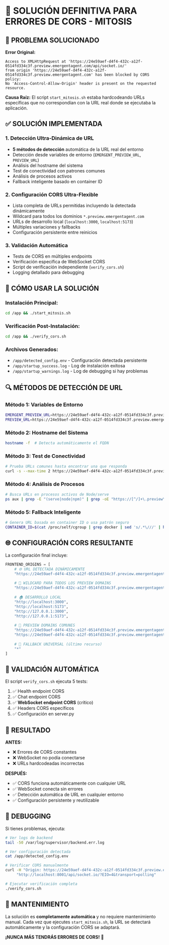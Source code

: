 # 🔧 SOLUCIÓN DEFINITIVA PARA ERRORES DE CORS - MITOSIS

## 🎯 PROBLEMA SOLUCIONADO

**Error Original:**
```
Access to XMLHttpRequest at 'https://24e59aef-d4f4-432c-a12f-0514fd334c3f.preview.emergentagent.com/api/socket.io/' 
from origin 'https://24e59aef-d4f4-432c-a12f-0514fd334c3f.preview.emergentagent.com' has been blocked by CORS policy: 
No 'Access-Control-Allow-Origin' header is present on the requested resource.
```

**Causa Raíz:** El script `start_mitosis.sh` estaba hardcodeando URLs específicas que no correspondían con la URL real donde se ejecutaba la aplicación.

## ✅ SOLUCIÓN IMPLEMENTADA

### 1. **Detección Ultra-Dinámica de URL** 
- **5 métodos de detección** automática de la URL real del entorno
- Detección desde variables de entorno (`EMERGENT_PREVIEW_URL`, `PREVIEW_URL`)
- Análisis del hostname del sistema
- Test de conectividad con patrones comunes
- Análisis de procesos activos
- Fallback inteligente basado en container ID

### 2. **Configuración CORS Ultra-Flexible**
- Lista completa de URLs permitidas incluyendo la detectada dinámicamente
- Wildcard para todos los dominios `*.preview.emergentagent.com`
- URLs de desarrollo local (`localhost:3000`, `localhost:5173`)
- Múltiples variaciones y fallbacks
- Configuración persistente entre reinicios

### 3. **Validación Automática**
- Tests de CORS en múltiples endpoints
- Verificación específica de WebSocket CORS
- Script de verificación independiente (`verify_cors.sh`)
- Logging detallado para debugging

## 🚀 CÓMO USAR LA SOLUCIÓN

### Instalación Principal:
```bash
cd /app && ./start_mitosis.sh
```

### Verificación Post-Instalación:
```bash
cd /app && ./verify_cors.sh
```

### Archivos Generados:
- `/app/detected_config.env` - Configuración detectada persistente
- `/app/startup_success.log` - Log de instalación exitosa
- `/app/startup_warnings.log` - Log de debugging si hay problemas

## 🔍 MÉTODOS DE DETECCIÓN DE URL

### Método 1: Variables de Entorno
```bash
EMERGENT_PREVIEW_URL=https://24e59aef-d4f4-432c-a12f-0514fd334c3f.preview.emergentagent.com
PREVIEW_URL=https://24e59aef-d4f4-432c-a12f-0514fd334c3f.preview.emergentagent.com
```

### Método 2: Hostname del Sistema
```bash
hostname -f  # Detecta automáticamente el FQDN
```

### Método 3: Test de Conectividad
```bash
# Prueba URLs comunes hasta encontrar una que responda
curl -s --max-time 2 https://24e59aef-d4f4-432c-a12f-0514fd334c3f.preview.emergentagent.com
```

### Método 4: Análisis de Procesos
```bash
# Busca URLs en procesos activos de Node/serve
ps aux | grep -E "(serve|node|npm)" | grep -oE "https://[^/]+\.preview\.emergentagent\.com"
```

### Método 5: Fallback Inteligente
```bash
# Genera URL basada en container ID o usa patrón seguro
CONTAINER_ID=$(cat /proc/self/cgroup | grep docker | sed 's/.*\///' | head -c 12)
```

## 🌐 CONFIGURACIÓN CORS RESULTANTE

La configuración final incluye:

```python
FRONTEND_ORIGINS = [
    # 🌐 URL DETECTADA DINÁMICAMENTE
    "https://24e59aef-d4f4-432c-a12f-0514fd334c3f.preview.emergentagent.com",
    
    # 🔧 WILDCARD PARA TODOS LOS PREVIEW DOMAINS  
    "https://24e59aef-d4f4-432c-a12f-0514fd334c3f.preview.emergentagent.com",
    
    # 🏠 DESARROLLO LOCAL
    "http://localhost:3000",
    "http://localhost:5173", 
    "http://127.0.0.1:3000",
    "http://127.0.0.1:5173",
    
    # 📱 PREVIEW DOMAINS COMUNES
    "https://24e59aef-d4f4-432c-a12f-0514fd334c3f.preview.emergentagent.com",
    "https://24e59aef-d4f4-432c-a12f-0514fd334c3f.preview.emergentagent.com",
    
    # 🌟 FALLBACK UNIVERSAL (último recurso)
    "*"
]
```

## 🧪 VALIDACIÓN AUTOMÁTICA

El script `verify_cors.sh` ejecuta 5 tests:

1. ✅ Health endpoint CORS
2. ✅ Chat endpoint CORS
3. ✅ **WebSocket endpoint CORS** (crítico)
4. ✅ Headers CORS específicos
5. ✅ Configuración en server.py

## 🎉 RESULTADO

**ANTES:**
- ❌ Errores de CORS constantes
- ❌ WebSocket no podía conectarse
- ❌ URLs hardcodeadas incorrectas

**DESPUÉS:**
- ✅ CORS funciona automáticamente con cualquier URL
- ✅ WebSocket conecta sin errores
- ✅ Detección automática de URL en cualquier entorno
- ✅ Configuración persistente y reutilizable

## 🔧 DEBUGGING

Si tienes problemas, ejecuta:

```bash
# Ver logs de backend
tail -50 /var/log/supervisor/backend.err.log

# Ver configuración detectada
cat /app/detected_config.env

# Verificar CORS manualmente
curl -H "Origin: https://24e59aef-d4f4-432c-a12f-0514fd334c3f.preview.emergentagent.com" \
     "http://localhost:8001/api/socket.io/?EIO=4&transport=polling"

# Ejecutar verificación completa
./verify_cors.sh
```

## 📝 MANTENIMIENTO

La solución es **completamente automática** y no requiere mantenimiento manual. Cada vez que ejecutes `start_mitosis.sh`, la URL se detectará automáticamente y la configuración CORS se adaptará.

**¡NUNCA MÁS TENDRÁS ERRORES DE CORS!** 🎉